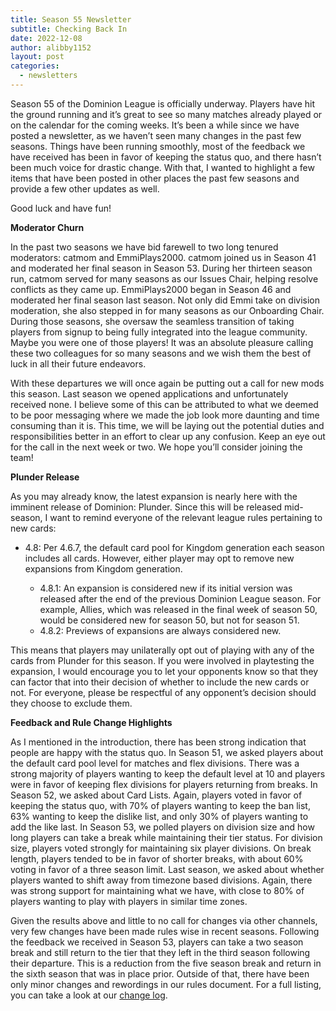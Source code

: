 ```yaml
---
title: Season 55 Newsletter
subtitle: Checking Back In
date: 2022-12-08
author: alibby1152
layout: post
categories:
  - newsletters
---
```

Season 55 of the Dominion League is officially underway. Players have hit the ground running and it’s great to see so many matches already played or on the calendar for the coming weeks. It’s been a while since we have posted a newsletter, as we haven’t seen many changes in the past few seasons. Things have been running smoothly, most of the feedback we have received has been in favor of keeping the status quo, and there hasn’t been much voice for drastic change. With that, I wanted to highlight a few items that have been posted in other places the past few seasons and provide a few other updates as well.

Good luck and have fun!

**Moderator Churn**

In the past two seasons we have bid farewell to two long tenured moderators: catmom and EmmiPlays2000. catmom joined us in Season 41 and moderated her final season in Season 53. During her thirteen season run, catmom served for many seasons as our Issues Chair, helping resolve conflicts as they came up. EmmiPlays2000 began in Season 46 and moderated her final season last season. Not only did Emmi take on division moderation, she also stepped in for many seasons as our Onboarding Chair. During those seasons, she oversaw the seamless transition of taking players from signup to being fully integrated into the league community. Maybe you were one of those players! It was an absolute pleasure calling these two colleagues for so many seasons and we wish them the best of luck in all their future endeavors.

With these departures we will once again be putting out a call for new mods this season. Last season we opened applications and unfortunately received none. I believe some of this can be attributed to what we deemed to be poor messaging where we made the job look more daunting and time consuming than it is. This time, we will be laying out the potential duties and responsibilities better in an effort to clear up any confusion. Keep an eye out for the call in the next week or two. We hope you’ll consider joining the team!

**Plunder Release**

As you may already know, the latest expansion is nearly here with the imminent release of Dominion: Plunder. Since this will be released mid-season, I want to remind everyone of the relevant league rules pertaining to new cards:

* 4.8: Per 4.6.7, the default card pool for Kingdom generation each season includes all cards. However, either player may opt to remove new expansions from Kingdom generation.

  * 4.8.1: An expansion is considered new if its initial version was released after the end of the previous Dominion League season. For example, Allies, which was released in the final week of season 50, would be considered new for season 50, but not for season 51.
  * 4.8.2: Previews of expansions are always considered new.

This means that players may unilaterally opt out of playing with any of the cards from Plunder for this season. If you were involved in playtesting the expansion, I would encourage you to let your opponents know so that they can factor that into their decision of whether to include the new cards or not. For everyone, please be respectful of any opponent’s decision should they choose to exclude them.

**Feedback and Rule Change Highlights**

As I mentioned in the introduction, there has been strong indication that people are happy with the status quo. In Season 51, we asked players about the default card pool level for matches and flex divisions. There was a strong majority of players wanting to keep the default level at 10 and players were in favor of keeping flex divisions for players returning from breaks. In Season 52, we asked about Card Lists. Again, players voted in favor of keeping the status quo, with 70% of players wanting to keep the ban list, 63% wanting to keep the dislike list, and only 30% of players wanting to add the like last. In Season 53, we polled players on division size and how long players can take a break while maintaining their tier status. For division size, players voted strongly for maintaining six player divisions. On break length, players tended to be in favor of shorter breaks, with about 60% voting in favor of a three season limit. Last season, we asked about whether players wanted to shift away from timezone based divisions. Again, there was strong support for maintaining what we have, with close to 80% of players wanting to play with players in similar time zones.

Given the results above and little to no call for changes via other channels, very few changes have been made rules wise in recent seasons. Following the feedback we received in Season 53, players can take a two season break and still return to the tier that they left in the third season following their departure. This is a reduction from the five season break and return in the sixth season that was in place prior. Outside of that, there have been only minor changes and rewordings in our rules document. For a full listing, you can take a look at our [change log](https://dominionleague.org/rules-changelog.html).